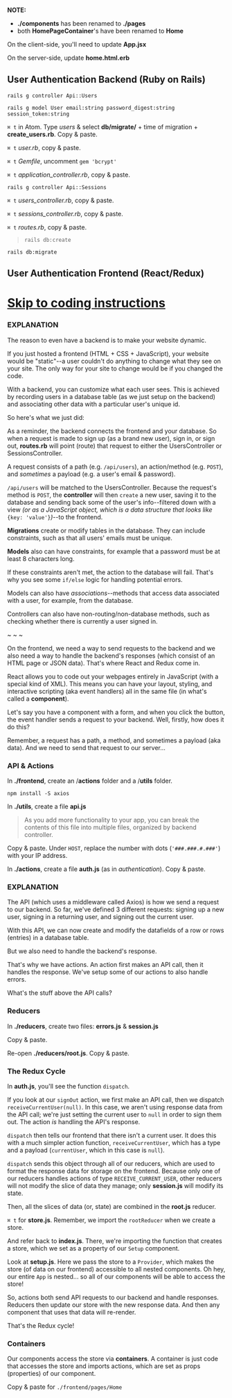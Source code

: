 **NOTE:**
* **./components** has been renamed to **./pages**
* both **HomePageContainer**'s have been renamed to **Home**

On the client-side, you'll need to update **App.jsx**

On the server-side, update **home.html.erb**

## User Authentication Backend (Ruby on Rails)

`rails g controller Api::Users`

`rails g model User email:string password_digest:string session_token:string`

`⌘ t` in Atom. Type _users_ & select **db/migrate/** + time of migration + **create_users.rb**. Copy & paste.

`⌘ t` _user.rb_, copy & paste.

`⌘ t` _Gemfile_, uncomment `gem 'bcrypt'`

`⌘ t` _application_controller.rb_, copy & paste.

`rails g controller Api::Sessions`

`⌘ t` _users_controller.rb_, copy & paste.

`⌘ t` _sessions_controller.rb_, copy & paste.

`⌘ t` _routes.rb_, copy & paste.

>`rails db:create`

`rails db:migrate`

## User Authentication Frontend (React/Redux)

# [Skip to coding instructions](https://github.com/English3000/Intro-to-Coding/tree/user-auth#actions--api)

### EXPLANATION

The reason to even have a backend is to make your website dynamic.

If you just hosted a frontend (HTML + CSS + JavaScript), your website would be "static"--a user couldn't do anything to change what they see on your site. The only way for your site to change would be if you changed the code.

With a backend, you can customize what each user sees. This is achieved by recording users in a database table (as we just setup on the backend) and associating other data with a particular user's unique id.

So here's what we just did:

As a reminder, the backend connects the frontend and your database. So when a request is made to sign up (as a brand new user), sign in, or sign out, **routes.rb** will point (route) that request to either the UsersController or SessionsController.

A request consists of a path (e.g. `/api/users`), an action/method (e.g. `POST`), and _sometimes_ a payload (e.g. a user's email & password).

`/api/users` will be matched to the UsersController. Because the request's method is `POST`, the **controller** will then `create` a new user, saving it to the database and sending back some of the user's info--filtered down with a view _(or as a JavaScript object, which is a data structure that looks like_ `{key: 'value'}`_)_--to the frontend.

**Migrations** create or modify tables in the database. They can include constraints, such as that all users' emails must be unique.

**Models** also can have constraints, for example that a password must be at least 8 characters long.

If these constraints aren't met, the action to the database will fail. That's why you see some `if/else` logic for handling potential errors.

Models can also have _associations_--methods that access data associated with a user, for example, from the database.

Controllers can also have non-routing/non-database methods, such as checking whether there is currently a user signed in.

~ ~ ~

On the frontend, we need a way to send requests to the backend and we also need a way to handle the backend's responses (which consist of an HTML page or JSON data). That's where React and Redux come in.

React allows you to code out your webpages entirely in JavaScript (with a special kind of XML). This means you can have your layout, styling, and interactive scripting (aka event handlers) all in the same file (in what's called a **component**).

Let's say you have a component with a form, and when you click the button, the event handler sends a request to your backend. Well, firstly, how does it do this?

Remember, a request has a path, a method, and sometimes a payload (aka data). And we need to send that request to our server...

### API & Actions

In **./frontend**, create an /**actions** folder and a /**utils** folder.

`npm install -S axios`

In **./utils**, create a file **api.js**

>As you add more functionality to your app, you can break the contents of this file into multiple files, organized by backend controller.

Copy & paste. Under `HOST`, replace the number with dots (`'###.###.#.###'`) with your IP address.

In **./actions**, create a file **auth.js** (as in _authentication_). Copy & paste.

### EXPLANATION

The API (which uses a middleware called Axios) is how we send a request to our backend. So far, we've defined 3 different requests: signing up a new user, signing in a returning user, and signing out the current user.

With this API, we can now create and modify the datafields of a row or rows (entries) in a database table.

But we also need to handle the backend's response.

That's why we have actions. An action first makes an API call, then it handles the response. We've setup some of our actions to also handle errors.

What's the stuff above the API calls?

### Reducers

In **./reducers**, create two files: **errors.js** & **session.js**

Copy & paste.

Re-open **./reducers/root.js**. Copy & paste.

### The Redux Cycle

In **auth.js**, you'll see the function `dispatch`.

If you look at our `signOut` action, we first make an API call, then we dispatch `receiveCurrentUser(null)`. In this case, we aren't using response data from the API call; we're just setting the current user to `null` in order to sign them out. The action _is_ handling the API's response.

`dispatch` then tells our frontend that there isn't a current user. It does this with a much simpler action function, `receiveCurrentUser`, which has a type and a payload (`currentUser`, which in this case is `null`).

`dispatch` sends this object through all of our reducers, which are used to format the response data for storage on the frontend. Because only one of our reducers handles actions of type `RECEIVE_CURRENT_USER`, other reducers will not modify the slice of data they manage; only **session.js** will modify its state.

Then, all the slices of data (or, state) are combined in the **root.js** reducer.

`⌘ t` for **store.js**. Remember, we import the `rootReducer` when we create a store.

And refer back to **index.js**. There, we're importing the function that creates a store, which we set as a property of our `Setup` component.

Look at **setup.js**. Here we pass the store to a `Provider`, which makes the store (of data on our frontend) accessible to all nested components. Oh hey, our entire `App` is nested... so all of our components will be able to access the store!

So, actions both send API requests to our backend and handle responses. Reducers then update our store with the new response data. And then any component that uses that data will re-render.

That's the Redux cycle!

### Containers

Our components access the store via **containers**. A container is just code that accesses the store and imports actions, which are set as props (properties) of our component.

Copy & paste for `./frontend/pages/Home`
